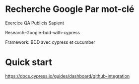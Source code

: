 # Recherche Google Par mot-clé
Exercice QA Publicis Sapient

Research-Google-bdd-with-cypress

Framework: BDD avec cypress et cucumber

# Quick start


https://docs.cypress.io/guides/dashboard/github-integration
